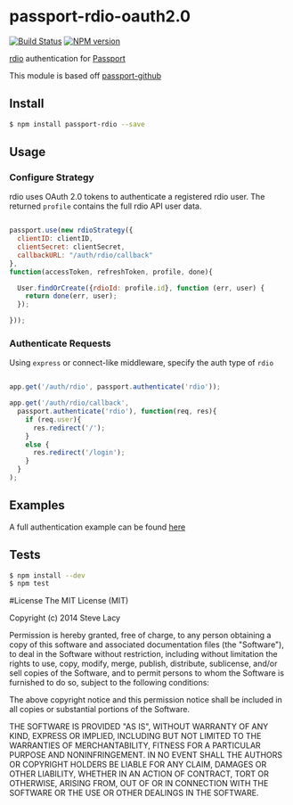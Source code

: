 # passport-rdio-oauth2.0
[![Build Status](https://travis-ci.org/stevelacy/passport-rdio.png?branch=master)](https://travis-ci.org/stevelacy/passport-rdio)
[![NPM version](https://badge.fury.io/js/passport-rdio.png)](http://badge.fury.io/js/passport-rdio)

[rdio](https://rdio.com) authentication for [Passport](http://passportjs.org)


This module is based off [passport-github](https://github.com/jaredhanson/passport-github/)

## Install

```bash
$ npm install passport-rdio --save
```

## Usage

### Configure Strategy

rdio uses OAuth 2.0 tokens to authenticate a registered rdio user.
The returned `profile` contains the full rdio API user data.

```js

passport.use(new rdioStrategy({
  clientID: clientID,
  clientSecret: clientSecret,
  callbackURL: "/auth/rdio/callback"
},
function(accessToken, refreshToken, profile, done){

  User.findOrCreate({rdioId: profile.id}, function (err, user) {
    return done(err, user);
  });

}));

```

### Authenticate Requests

Using `express` or connect-like middleware, specify the auth type of `rdio`

```js

app.get('/auth/rdio', passport.authenticate('rdio'));

app.get('/auth/rdio/callback',
  passport.authenticate('rdio'), function(req, res){
    if (req.user){
      res.redirect('/');
    }
    else {
      res.redirect('/login');
    }
  }
);

```

## Examples

A full authentication example can be found [here](https://github.com/stevelacy/passport-rdio/tree/master/examples)

## Tests

```bash
$ npm install --dev
$ npm test
```

#License
The MIT License (MIT)

Copyright (c) 2014 Steve Lacy

Permission is hereby granted, free of charge, to any person obtaining a copy
of this software and associated documentation files (the "Software"), to deal
in the Software without restriction, including without limitation the rights
to use, copy, modify, merge, publish, distribute, sublicense, and/or sell
copies of the Software, and to permit persons to whom the Software is
furnished to do so, subject to the following conditions:

The above copyright notice and this permission notice shall be included in all
copies or substantial portions of the Software.

THE SOFTWARE IS PROVIDED "AS IS", WITHOUT WARRANTY OF ANY KIND, EXPRESS OR
IMPLIED, INCLUDING BUT NOT LIMITED TO THE WARRANTIES OF MERCHANTABILITY,
FITNESS FOR A PARTICULAR PURPOSE AND NONINFRINGEMENT. IN NO EVENT SHALL THE
AUTHORS OR COPYRIGHT HOLDERS BE LIABLE FOR ANY CLAIM, DAMAGES OR OTHER
LIABILITY, WHETHER IN AN ACTION OF CONTRACT, TORT OR OTHERWISE, ARISING FROM,
OUT OF OR IN CONNECTION WITH THE SOFTWARE OR THE USE OR OTHER DEALINGS IN THE
SOFTWARE.
